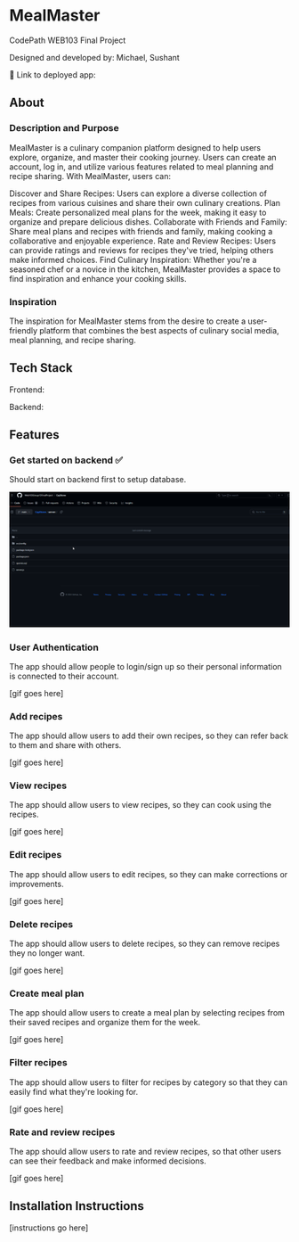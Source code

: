 # MealMaster

CodePath WEB103 Final Project

Designed and developed by: Michael, Sushant

🔗 Link to deployed app:

## About

### Description and Purpose

MealMaster is a culinary companion platform designed to help users explore, organize, and master their cooking journey. Users can create an account, log in, and utilize various features related to meal planning and recipe sharing. With MealMaster, users can:

Discover and Share Recipes: Users can explore a diverse collection of recipes from various cuisines and share their own culinary creations.
Plan Meals: Create personalized meal plans for the week, making it easy to organize and prepare delicious dishes.
Collaborate with Friends and Family: Share meal plans and recipes with friends and family, making cooking a collaborative and enjoyable experience.
Rate and Review Recipes: Users can provide ratings and reviews for recipes they've tried, helping others make informed choices.
Find Culinary Inspiration: Whether you're a seasoned chef or a novice in the kitchen, MealMaster provides a space to find inspiration and enhance your cooking skills.

### Inspiration

The inspiration for MealMaster stems from the desire to create a user-friendly platform that combines the best aspects of culinary social media, meal planning, and recipe sharing.

## Tech Stack

Frontend:

Backend:

## Features

### Get started on backend ✅

Should start on backend first to setup database.

![Server demo gif](./Brainstorming/milestone3_gif/milestone3.gif)

### User Authentication

The app should allow people to login/sign up so their personal information is connected to their account.

[gif goes here]

### Add recipes

The app should allow users to add their own recipes, so they can refer back to them and share with others.

[gif goes here]

### View recipes

The app should allow users to view recipes, so they can cook using the recipes.

[gif goes here]

### Edit recipes

The app should allow users to edit recipes, so they can make corrections or improvements.

[gif goes here]

### Delete recipes

The app should allow users to delete recipes, so they can remove recipes they no longer want.

[gif goes here]

### Create meal plan

The app should allow users to create a meal plan by selecting recipes from their saved recipes and organize them for the week.

[gif goes here]


### Filter recipes

The app should allow users to filter for recipes by category so that they can easily find what they're looking for.

[gif goes here]

### Rate and review recipes

The app should allow users to rate and review recipes, so that other users can see their feedback and make informed decisions.

[gif goes here]

## Installation Instructions

[instructions go here]